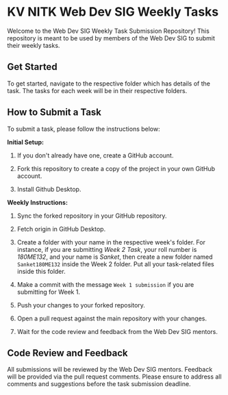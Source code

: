 
# KV NITK Web Dev SIG Weekly Tasks

Welcome to the Web Dev SIG Weekly Task Submission Repository! This repository is meant to be used by members of the Web Dev SIG to submit their weekly tasks.

## Get Started

To get started, navigate to the respective folder which has details of the task. The tasks for each week will be in their respective folders.


## How to Submit a Task

To submit a task, please follow the instructions below:

**Initial Setup:**

1. If you don't already have one, create a GitHub account.

2. Fork this repository to create a copy of the project in your own GitHub account.

3. Install Github Desktop.

**Weekly Instructions:**

1. Sync the forked repository in your GitHub repository.

2. Fetch origin in GitHub Desktop.

3. Create a folder with your name in the respective week's folder. For instance, if you are submitting _Week 2 Task_, your roll number is _180ME132_, and your name is _Sanket_, then create a new folder named ```Sanket180ME132``` inside the Week 2 folder. Put all your task-related files inside this folder.

4. Make a commit with the message ```Week 1 submission``` if you are submitting for Week 1.

5. Push your changes to your forked repository.

6. Open a pull request against the main repository with your changes.

7. Wait for the code review and feedback from the Web Dev SIG mentors.


## Code Review and Feedback

All submissions will be reviewed by the Web Dev SIG mentors. Feedback will be provided via the pull request comments. Please ensure to address all comments and suggestions before the task submission deadline.


